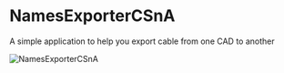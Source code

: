 # NamesExporterCSnA
A simple application to help you export cable from one CAD to another

![NamesExporterCSnA](https://github.com/GeKtvi/NamesExporterCSnA/assets/61162497/847783e1-5d14-4dbe-8d47-b29de18f3ed6)
